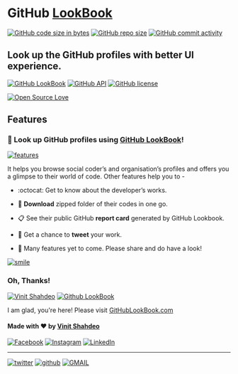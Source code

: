 # GitHub [LookBook](http://githublookbook.com/)

[![GitHub code size in bytes](https://img.shields.io/github/languages/code-size/vinitshahdeo/GitHubLookBook.svg?logo=github&style=social)](https://github.com/vinitshahdeo/) [![GitHub repo size](https://img.shields.io/github/repo-size/vinitshahdeo/GitHubLookBook.svg?logo=git&style=social)](https://github.com/vinitshahdeo/) [![GitHub commit activity](https://img.shields.io/github/commit-activity/y/vinitshahdeo/GitHubLookBook.svg?logo=github&style=social)](https://github.com/vinitshahdeo/)

## Look up the GitHub profiles with better UI experience.

[![GitHub LookBook](https://img.shields.io/badge/GitHub-LookBook-blue.svg?style=flat&logo=github)](http://githublookbook.com/) [![GitHub API](https://img.shields.io/badge/GitHub-API-teal.svg?style=flat&logo=github)](https://developer.github.com/v3/)
[![GitHub license](https://img.shields.io/github/license/vinitshahdeo/GitHub-LookBook.svg?style=flat&logo=github)](https://github.com/vinitshahdeo/GitHub-LookBook/blob/master/LICENSE)

[![Open Source Love](https://badges.frapsoft.com/os/v1/open-source.svg?v=103)](https://github.com/vinitshahdeo/)

## Features

### :mag_right: Look up GitHub profiles using [GitHub LookBook](http://githublookbook.com/)!

[![features](https://forthebadge.com/images/badges/you-didnt-ask-for-this.svg)](http://githublookbook.com/) 

It helps you browse social coder’s and organisation’s profiles and offers you a glimpse to their world of code.
Other features help you to -

- :octocat: Get to know about the developer’s works.
 
- :file_folder: **Download** zipped folder of their codes in one go.
 
- :clipboard: See their public GitHub **report card** generated by GitHub Lookbook.
 
- :rocket: Get a chance to **tweet** your work.
 
- :construction: Many features yet to come. Please share and do have a look!

[![smile](https://forthebadge.com/images/badges/makes-people-smile.svg)](http://githublookbook.com/)

### Oh, Thanks!

[![Vinit Shahdeo](https://img.shields.io/badge/Thank-You-orange.svg?style=for-the-badge)](http://githublookbook.com/about) [![Github LookBook](https://img.shields.io/badge/GitHub-LookBook-red.svg?style=for-the-badge&logo=github)](http://githublookbook.com)

I am glad, you're here! Please visit [GitHubLookBook.com](http://githublookbook.com)

#### Made with :heart: by [Vinit Shahdeo](https://www.linkedin.com/in/vinitshahdeo/)

[![Facebook](https://img.shields.io/static/v1.svg?label=Add&message=@vinit.shahdeo&color=9cf&logo=facebook&style=flat&logoColor=white&colorA=informational)](https://www.facebook.com/vinit.shahdeo)  [![Instagram](https://img.shields.io/static/v1.svg?label=follow&message=@vinitshahdeo&color=grey&logo=instagram&style=flat&logoColor=white&colorA=critical)](https://www.instagram.com/vinitshahdeo/) [![LinkedIn](https://img.shields.io/static/v1.svg?label=connect&message=@vinitshahdeo&color=success&logo=linkedin&style=flat&logoColor=white&colorA=blue)](https://www.linkedin.com/in/vinitshahdeo/)

---

[![twitter](https://img.shields.io/static/v1.svg?label=Tweet&message=@Vinit_Shahdeo&logo=twitter&style=social)](https://twitter.com/Vinit_Shahdeo) [![github](https://img.shields.io/static/v1.svg?label=Follow&message=@vinitshahdeo&logo=github&style=social)](https://www.github.com/vinitshahdeo) [![GMAIL](https://img.shields.io/static/v1.svg?label=send&message=vinitshahdeo@gmail.com&color=red&logo=gmail&style=social)](https://www.github.com/vinitshahdeo) 


